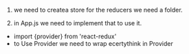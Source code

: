 1. we need to createa store 
for the reducers we need a folder. 

2. in App.js we need to implement that to use it.
- import {provider} from 'react-redux'
- to Use Provider we need to wrap ecertythink in Provider